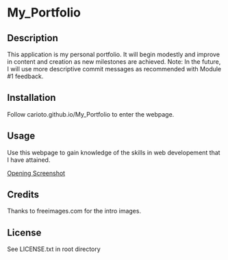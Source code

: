 # My_Portfolio

## Description 
This application is my personal portfolio.  It will begin modestly and improve in content and creation as new milestones are achieved.
Note: In the future, I will use more descriptive commit messages as recommended with Module #1 feedback.

## Installation
Follow carioto.github.io/My_Portfolio to enter the webpage.

## Usage
Use this webpage to gain knowledge of the skills in web developement that I have attained.

[Opening Screenshot](/assets/Images/screenshot.png)

## Credits
Thanks to freeimages.com for the intro images.

## License
See LICENSE.txt in root directory
